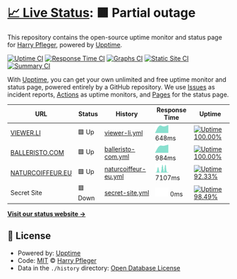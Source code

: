 # [📈 Live Status](https://iwhp.github.io/upptime): <!--live status--> **🟧 Partial outage**

This repository contains the open-source uptime monitor and status page for [Harry Pfleger](http://www.infoware.li), powered by [Upptime](https://github.com/upptime/upptime).

[![Uptime CI](https://github.com/koj-co/upptime/workflows/Uptime%20CI/badge.svg)](https://github.com/koj-co/upptime/actions?query=workflow%3A%22Uptime+CI%22)
[![Response Time CI](https://github.com/koj-co/upptime/workflows/Response%20Time%20CI/badge.svg)](https://github.com/koj-co/upptime/actions?query=workflow%3A%22Response+Time+CI%22)
[![Graphs CI](https://github.com/koj-co/upptime/workflows/Graphs%20CI/badge.svg)](https://github.com/koj-co/upptime/actions?query=workflow%3A%22Graphs+CI%22)
[![Static Site CI](https://github.com/koj-co/upptime/workflows/Static%20Site%20CI/badge.svg)](https://github.com/koj-co/upptime/actions?query=workflow%3A%22Static+Site+CI%22)
[![Summary CI](https://github.com/koj-co/upptime/workflows/Summary%20CI/badge.svg)](https://github.com/koj-co/upptime/actions?query=workflow%3A%22Summary+CI%22)

With [Upptime](https://upptime.js.org), you can get your own unlimited and free uptime monitor and status page, powered entirely by a GitHub repository. We use [Issues](https://github.com/iwhp/upptime/issues) as incident reports, [Actions](https://github.com/iwhp/upptime/actions) as uptime monitors, and [Pages](https://iwhp.github.io/upptime) for the status page.

<!--start: status pages-->
<!-- This summary is generated by Upptime (https://github.com/upptime/upptime) -->
<!-- Do not edit this manually, your changes will be overwritten -->

| URL                                              | Status  | History                                                                                             | Response Time                                                                          | Uptime                                                                                                                                                                                                                    |
| ------------------------------------------------ | ------- | --------------------------------------------------------------------------------------------------- | -------------------------------------------------------------------------------------- | ------------------------------------------------------------------------------------------------------------------------------------------------------------------------------------------------------------------------- |
| [VIEWER.LI](https://www.viewer.li)               | 🟩 Up   | [viewer-li.yml](https://github.com/iwhp/upptime/commits/master/history/viewer-li.yml)               | <img alt="Response time graph" src="./graphs/viewer-li.png" height="20"> 648ms         | [![Uptime 100.00%](https://img.shields.io/endpoint?url=https%3A%2F%2Fraw.githubusercontent.com%2Fiwhp%2Fupptime%2Fmaster%2Fapi%2Fviewer-li%2Fuptime.json)](https://iwhp.github.io/upptime/history/viewer-li)              |
| [BALLERISTO.COM](https://www.balleristo.com)     | 🟩 Up   | [balleristo-com.yml](https://github.com/iwhp/upptime/commits/master/history/balleristo-com.yml)     | <img alt="Response time graph" src="./graphs/balleristo-com.png" height="20"> 984ms    | [![Uptime 100.00%](https://img.shields.io/endpoint?url=https%3A%2F%2Fraw.githubusercontent.com%2Fiwhp%2Fupptime%2Fmaster%2Fapi%2Fballeristo-com%2Fuptime.json)](https://iwhp.github.io/upptime/history/balleristo-com)    |
| [NATURCOIFFEUR.EU](https://www.naturcoiffeur.eu) | 🟩 Up   | [naturcoiffeur-eu.yml](https://github.com/iwhp/upptime/commits/master/history/naturcoiffeur-eu.yml) | <img alt="Response time graph" src="./graphs/naturcoiffeur-eu.png" height="20"> 7107ms | [![Uptime 92.33%](https://img.shields.io/endpoint?url=https%3A%2F%2Fraw.githubusercontent.com%2Fiwhp%2Fupptime%2Fmaster%2Fapi%2Fnaturcoiffeur-eu%2Fuptime.json)](https://iwhp.github.io/upptime/history/naturcoiffeur-eu) |
| Secret Site                                      | 🟥 Down | [secret-site.yml](https://github.com/iwhp/upptime/commits/master/history/secret-site.yml)           | <img alt="Response time graph" src="./graphs/secret-site.png" height="20"> 0ms         | [![Uptime 98.49%](https://img.shields.io/endpoint?url=https%3A%2F%2Fraw.githubusercontent.com%2Fiwhp%2Fupptime%2Fmaster%2Fapi%2Fsecret-site%2Fuptime.json)](https://iwhp.github.io/upptime/history/secret-site)           |

<!--end: status pages-->

[**Visit our status website →**](https://iwhp.github.io/upptime)

## 📄 License

- Powered by: [Upptime](https://github.com/upptime/upptime)
- Code: [MIT](./LICENSE) © [Harry Pfleger](http://www.infoware.li)
- Data in the `./history` directory: [Open Database License](https://opendatacommons.org/licenses/odbl/1-0/)
